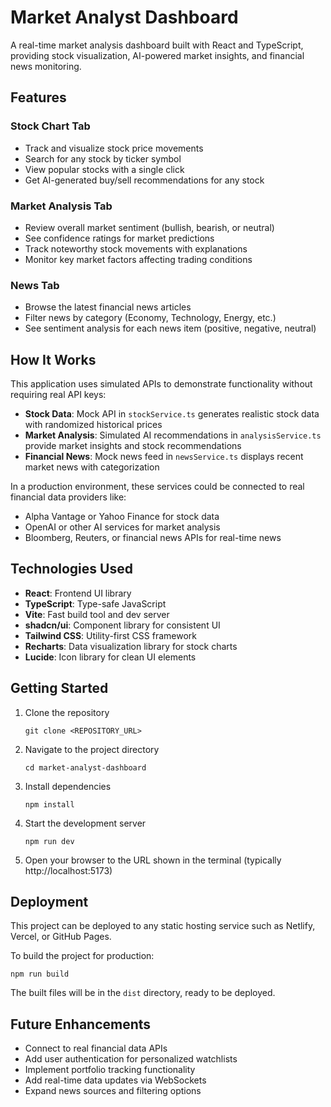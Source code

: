 
# Market Analyst Dashboard

A real-time market analysis dashboard built with React and TypeScript, providing stock visualization, AI-powered market insights, and financial news monitoring.

## Features

### Stock Chart Tab
- Track and visualize stock price movements
- Search for any stock by ticker symbol
- View popular stocks with a single click
- Get AI-generated buy/sell recommendations for any stock

### Market Analysis Tab
- Review overall market sentiment (bullish, bearish, or neutral)
- See confidence ratings for market predictions
- Track noteworthy stock movements with explanations
- Monitor key market factors affecting trading conditions

### News Tab
- Browse the latest financial news articles
- Filter news by category (Economy, Technology, Energy, etc.)
- See sentiment analysis for each news item (positive, negative, neutral)

## How It Works

This application uses simulated APIs to demonstrate functionality without requiring real API keys:

- **Stock Data**: Mock API in `stockService.ts` generates realistic stock data with randomized historical prices
- **Market Analysis**: Simulated AI recommendations in `analysisService.ts` provide market insights and stock recommendations
- **Financial News**: Mock news feed in `newsService.ts` displays recent market news with categorization

In a production environment, these services could be connected to real financial data providers like:
- Alpha Vantage or Yahoo Finance for stock data
- OpenAI or other AI services for market analysis
- Bloomberg, Reuters, or financial news APIs for real-time news

## Technologies Used

- **React**: Frontend UI library
- **TypeScript**: Type-safe JavaScript
- **Vite**: Fast build tool and dev server
- **shadcn/ui**: Component library for consistent UI
- **Tailwind CSS**: Utility-first CSS framework
- **Recharts**: Data visualization library for stock charts
- **Lucide**: Icon library for clean UI elements

## Getting Started

1. Clone the repository
   ```
   git clone <REPOSITORY_URL>
   ```

2. Navigate to the project directory
   ```
   cd market-analyst-dashboard
   ```

3. Install dependencies
   ```
   npm install
   ```

4. Start the development server
   ```
   npm run dev
   ```

5. Open your browser to the URL shown in the terminal (typically http://localhost:5173)

## Deployment

This project can be deployed to any static hosting service such as Netlify, Vercel, or GitHub Pages.

To build the project for production:
```
npm run build
```

The built files will be in the `dist` directory, ready to be deployed.

## Future Enhancements

- Connect to real financial data APIs
- Add user authentication for personalized watchlists
- Implement portfolio tracking functionality
- Add real-time data updates via WebSockets
- Expand news sources and filtering options
